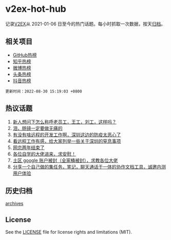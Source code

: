 # v2ex-hot-hub

 记录[V2EX](https://www.v2ex.com/)从 2021-01-06 日至今的热门话题。每小时抓取一次数据，按天[归档](archives)。
 
 ## 相关项目

- [GitHub热榜](https://github.com/lonnyzhang423/github-hot-hub)
- [知乎热榜](https://github.com/lonnyzhang423/zhihu-hot-hub)
- [微博热榜](https://github.com/lonnyzhang423/weibo-hot-hub)
- [头条热榜](https://github.com/lonnyzhang423/toutiao-hot-hub)
- [抖音热榜](https://github.com/lonnyzhang423/douyin-hot-hub)


 `更新时间：2022-08-30 15:19:03 +0800`

## 热议话题

1. [新人想问下怎么称呼老员工，王工，刘工，这样吗？](https://www.v2ex.com/t/876341)
1. [泪，肠镜一定要做无痛的](https://www.v2ex.com/t/876216)
1. [有没有啥远程的开发工作啊，深圳这边的防疫太恶心了](https://www.v2ex.com/t/876314)
1. [看远程工作有感，给大家列举一些关于深圳的窒息事项](https://www.v2ex.com/t/876427)
1. [网恋两年结束了](https://www.v2ex.com/t/876450)
1. [各位自学的大佬进来，求安慰！](https://www.v2ex.com/t/876325)
1. [土区 google 账户被封（全家桶被封），求教各位大佬](https://www.v2ex.com/t/876226)
1. [分享一个自己做的集任务，笔记，聊天通话于一体的协作文档工具，诚邀内测用户体验](https://www.v2ex.com/t/876217)

## 历史归档

[archives](archives)

## License

See the [LICENSE](LICENSE) file for license rights and limitations (MIT).

